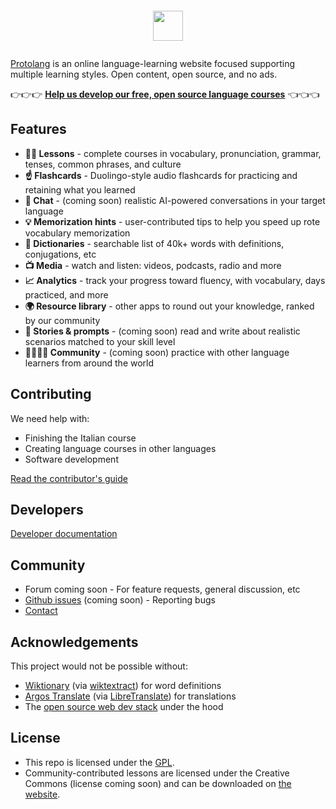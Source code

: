 <p style="margin: 2em; text-align: center;">
  <picture>
    <source media="(prefers-color-scheme: dark)" srcset="https://user-images.githubusercontent.com/231851/219878191-d671e609-3365-45ca-b739-140eed7f45d0.png">
    <img src="https://user-images.githubusercontent.com/231851/219878190-4eff0ab8-2de7-4a89-86b6-3c9ecd4a8482.png" height="48">
  </picture>
</p>

[Protolang](https://protolang.com/about) is an online language-learning website focused supporting multiple learning styles. Open content, open source, and no ads.

👉👉👉 **[Help us develop our free, open source language courses](contributing.md)** 👈👈👈

## Features

- **🧑‍🏫 Lessons** - complete courses in vocabulary, pronunciation, grammar, tenses, common phrases, and culture
- **☝️ Flashcards** - Duolingo-style audio flashcards for practicing and retaining what you learned
- **💬 Chat** - (coming soon) realistic AI-powered conversations in your target language
- **💡 Memorization hints** - user-contributed tips to help you speed up rote vocabulary memorization
- **📖 Dictionaries** - searchable list of 40k+ words with definitions, conjugations, etc
- **📺 Media** - watch and listen: videos, podcasts, radio and more
- **📈 Analytics** - track your progress toward fluency, with vocabulary, days practiced, and more
- **🌍 Resource library** - other apps to round out your knowledge, ranked by our community
- **🏰 Stories &amp; prompts** - (coming soon) read and write about realistic scenarios matched to your skill level
- **👨‍👩‍👧‍👦 Community** - (coming soon) practice with other language learners from around the world

## Contributing

We need help with:

- Finishing the Italian course
- Creating language courses in other languages
- Software development

[Read the contributor's guide](contributing.md)

## Developers

[Developer documentation](developers.md)

## Community

- Forum coming soon - For feature requests, general discussion, etc
- [Github issues](https://github.com/sampl/protolang/issues) (coming soon) - Reporting bugs
- [Contact](https://protolang.com/contact)

## Acknowledgements

This project would not be possible without:

- [Wiktionary](https://en.wiktionary.org/) (via [wiktextract](https://github.com/tatuylonen/wiktextract)) for word definitions
- [Argos Translate](https://github.com/argosopentech/argos-translate/) (via [LibreTranslate](https://libretranslate.com/)) for translations
- The [open source web dev stack](https://github.com/sampl/protolang/network/dependencies) under the hood

## License

- This repo is licensed under the [GPL](license.txt).
- Community-contributed lessons are licensed under the Creative Commons (license coming soon) and can be downloaded on [the website](https://protolang.com/it/lessons).

